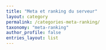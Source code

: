```yaml
---
title: "Meta et ranking du serveur"
layout: category
permalink: /categories-meta-ranking/
taxonomy: "meta-ranking"
author_profile: false
entries_layout: list
---
```

